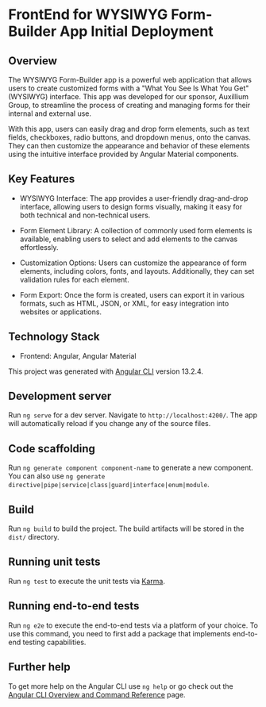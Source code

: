 #  FrontEnd for WYSIWYG Form-Builder App Initial Deployment

## Overview

The WYSIWYG Form-Builder app is a powerful web application that allows users to create customized forms with a "What You See Is What You Get" (WYSIWYG) interface. This app was developed for our sponsor, Auxillium Group, to streamline the process of creating and managing forms for their internal and external use.

With this app, users can easily drag and drop form elements, such as text fields, checkboxes, radio buttons, and dropdown menus, onto the canvas. They can then customize the appearance and behavior of these elements using the intuitive interface provided by Angular Material components.

## Key Features

- WYSIWYG Interface: The app provides a user-friendly drag-and-drop interface, allowing users to design forms visually, making it easy for both technical and non-technical users.

- Form Element Library: A collection of commonly used form elements is available, enabling users to select and add elements to the canvas effortlessly.

- Customization Options: Users can customize the appearance of form elements, including colors, fonts, and layouts. Additionally, they can set validation rules for each element.

- Form Export: Once the form is created, users can export it in various formats, such as HTML, JSON, or XML, for easy integration into websites or applications.


## Technology Stack

- Frontend: Angular, Angular Material




This project was generated with [Angular CLI](https://github.com/angular/angular-cli) version 13.2.4.

## Development server

Run `ng serve` for a dev server. Navigate to `http://localhost:4200/`. The app will automatically reload if you change any of the source files.

## Code scaffolding

Run `ng generate component component-name` to generate a new component. You can also use `ng generate directive|pipe|service|class|guard|interface|enum|module`.

## Build

Run `ng build` to build the project. The build artifacts will be stored in the `dist/` directory.

## Running unit tests

Run `ng test` to execute the unit tests via [Karma](https://karma-runner.github.io).

## Running end-to-end tests

Run `ng e2e` to execute the end-to-end tests via a platform of your choice. To use this command, you need to first add a package that implements end-to-end testing capabilities.

## Further help

To get more help on the Angular CLI use `ng help` or go check out the [Angular CLI Overview and Command Reference](https://angular.io/cli) page.
